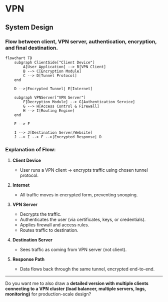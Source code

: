 # **VPN**
## System Design 
### Flow between client, VPN server, authentication, encryption, and final destination.

```mermaid
flowchart TD
    subgraph ClientSide["Client Device"]
        A[User Application] --> B[VPN Client]
        B --> C[Encryption Module]
        C --> D[Tunnel Protocol]
    end

    D -->|Encrypted Tunnel| E[Internet]

    subgraph VPNServer["VPN Server"]
        F[Decryption Module] --> G[Authentication Service]
        G --> H[Access Control & Firewall]
        H --> I[Routing Engine]
    end

    E --> F

    I --> J[Destination Server/Website]
    J --> I --> F -->|Encrypted Response| D
```

### Explanation of Flow:

1. **Client Device**

   * User runs a VPN client → encrypts traffic using chosen tunnel protocol.

2. **Internet**

   * All traffic moves in encrypted form, preventing snooping.

3. **VPN Server**

   * Decrypts the traffic.
   * Authenticates the user (via certificates, keys, or credentials).
   * Applies firewall and access rules.
   * Routes traffic to destination.

4. **Destination Server**

   * Sees traffic as coming from VPN server (not client).

5. **Response Path**

   * Data flows back through the same tunnel, encrypted end-to-end.

---

Do you want me to also draw a **detailed version with multiple clients connecting to a VPN cluster (load balancer, multiple servers, logs, monitoring)** for production-scale design?
